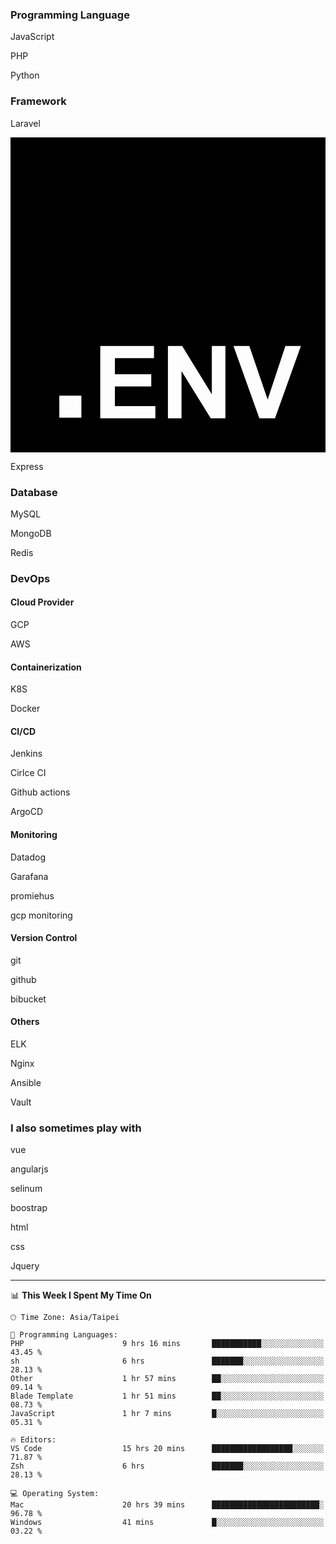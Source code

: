 <!--
<table>
  <tr>
    <td>
      <img src="./devcard.svg" alt="A dev card" width="400" hight="100%">
    </td>
    <td>
      <p>### Hi there 👋</p>
      <p>**treevel/treevel** is a ✨ _special_ ✨ repository because its `README.md` (this file) appears on your GitHub profile.</p>
      <p>Here are some ideas to get you started:</p>
      <p>- 🔭 I’m currently working on ...</p>
      <p>- 🌱 I’m currently learning ...</p>
      <p>- 👯 I’m looking to collaborate on ...</p>
      <p>- 🤔 I’m looking for help with ...</p>
      <p>- 💬 Ask me about ...</p>
      <p>- 📫 How to reach me: ...</p>
      <p>- 😄 Pronouns: ...</p>
      <p>- ⚡ Fun fact: ...</p>
    </td>
  </tr>
</table>
-->

### Programming Language

JavaScript

PHP

Python

### Framework

Laravel

<svg role="img" viewBox="0 0 24 24" xmlns="http://www.w3.org/2000/svg"><title>.ENV</title><path d="M24 0v24H0V0h24ZM10.933 15.89H6.84v5.52h4.198v-.93H7.955v-1.503h2.77v-.93h-2.77v-1.224h2.978v-.934Zm2.146 0h-1.084v5.52h1.035v-3.6l2.226 3.6h1.118v-5.52h-1.036v3.686l-2.259-3.687Zm5.117 0h-1.208l1.973 5.52h1.19l1.976-5.52h-1.182l-1.352 4.085-1.397-4.086ZM5.4 19.68H3.72v1.68H5.4v-1.68Z"/></svg>

Express

### Database

MySQL

MongoDB

Redis

### DevOps

#### Cloud Provider

GCP

AWS

#### Containerization

K8S

Docker

#### CI/CD

Jenkins

Cirlce CI

Github actions

ArgoCD

#### Monitoring

Datadog

Garafana

promiehus

gcp monitoring

#### Version Control

git

github

bibucket

#### Others

ELK

Nginx

Ansible

Vault

### I also sometimes play with

vue

angularjs

selinum

boostrap

html

css

Jquery

---

<!--START_SECTION:waka-->
📊 **This Week I Spent My Time On**

```text
🕑︎ Time Zone: Asia/Taipei

💬 Programming Languages:
PHP                      9 hrs 16 mins       ███████████░░░░░░░░░░░░░░   43.45 %
sh                       6 hrs               ███████░░░░░░░░░░░░░░░░░░   28.13 %
Other                    1 hr 57 mins        ██░░░░░░░░░░░░░░░░░░░░░░░   09.14 %
Blade Template           1 hr 51 mins        ██░░░░░░░░░░░░░░░░░░░░░░░   08.73 %
JavaScript               1 hr 7 mins         █░░░░░░░░░░░░░░░░░░░░░░░░   05.31 %

🔥 Editors:
VS Code                  15 hrs 20 mins      ██████████████████░░░░░░░   71.87 %
Zsh                      6 hrs               ███████░░░░░░░░░░░░░░░░░░   28.13 %

💻 Operating System:
Mac                      20 hrs 39 mins      ████████████████████████░   96.78 %
Windows                  41 mins             █░░░░░░░░░░░░░░░░░░░░░░░░   03.22 %
```

<!--END_SECTION:waka-->
